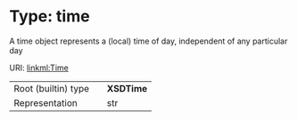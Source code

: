 
# Type: time


A time object represents a (local) time of day, independent of any particular day

URI: [linkml:Time](https://w3id.org/linkml/Time)

|  |  |  |
| --- | --- | --- |
| Root (builtin) type | | **XSDTime** |
| Representation | | str |
